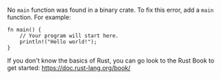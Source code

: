 No `main` function was found in a binary crate. To fix this error, add a
`main` function. For example:

```
fn main() {
    // Your program will start here.
    println!("Hello world!");
}
```

If you don't know the basics of Rust, you can go look to the Rust Book to get
started: https://doc.rust-lang.org/book/
